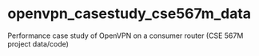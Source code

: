 # openvpn_casestudy_cse567m_data
Performance case study of OpenVPN on a consumer router (CSE 567M project data/code)

